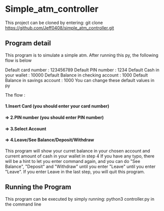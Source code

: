 # Simple_atm_controller
This project can be cloned by entering: git clone https://github.com/Jeff0408/simple_atm_controller.git

## Program detail
This program is to simulate a simple atm.
After running this py, the following flow is below

Default card number : 123456789
Default PIN number : 1234
Default Cash in your wallet : 10000
Default Balance in checking account : 1000
Default Balance in savings account : 1000
You can change these default values in py

The flow :
#### 1.Insert Card (you should enter your card number)
####   => 2.PIN number (you should enter PIN number)
####     => 3.Select Account 
####       => 4.Leave/See Balance/Deposit/Withdraw
This program will show your curret balance in your chosen account and current amount of cash in your wallet in step 4
If you have any typo, there will be a hint to let you enter command again, and you can do "See Balance", "Deposit" and "Withdraw" until you enter "Leave" until you enter "Leave". 
If you enter Leave in the last step, you will quit this program.

## Running the Program

This program can be executed by simply running:
python3 controller.py in the command line
